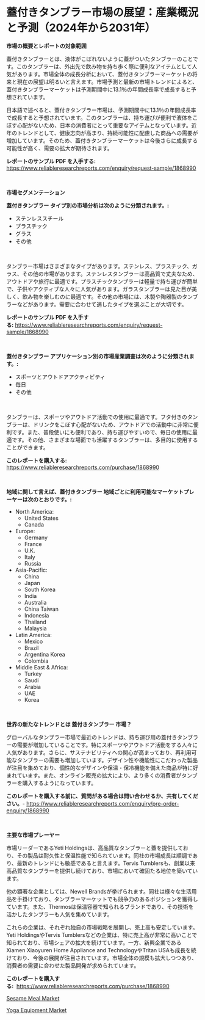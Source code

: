<p><h1>蓋付きタンブラー市場の展望：産業概況と予測（2024年から2031年）</h1></p><p><strong>市場の概要とレポートの対象範囲</strong></p>
<p><p>蓋付きタンブラーとは、液体がこぼれないように蓋がついたタンブラーのことです。このタンブラーは、外出先で飲み物を持ち歩く際に便利なアイテムとして人気があります。市場全体の成長分析において、蓋付きタンブラーマーケットの将来と現在の展望は明るいと言えます。市場予測と最新の市場トレンドによると、蓋付きタンブラーマーケットは予測期間中に13.1％の年間成長率で成長すると予想されています。</p><p>日本語で述べると、蓋付きタンブラー市場は、予測期間中に13.1％の年間成長率で成長すると予想されています。このタンブラーは、持ち運びが便利で液体をこぼす心配がないため、日本の消費者にとって重要なアイテムとなっています。近年のトレンドとして、健康志向が高まり、持続可能性に配慮した商品への需要が増加しています。そのため、蓋付きタンブラーマーケットは今後さらに成長する可能性が高く、需要の拡大が期待されます。</p></p>
<p><strong>レポートのサンプル PDF を入手する:</strong> <a href="https://www.reliableresearchreports.com/enquiry/request-sample/1868990">https://www.reliableresearchreports.com/enquiry/request-sample/1868990</a></p>
<p>&nbsp;</p>
<p><strong>市場セグメンテーション</strong></p>
<p><strong>蓋付きタンブラー タイプ別の市場分析は次のように分類されます。:</strong></p>
<p><ul><li>ステンレススチール</li><li>プラスチック </li><li>グラス</li><li>その他</li></ul></p>
<p>&nbsp;</p>
<p><p>タンブラー市場はさまざまなタイプがあります。ステンレス、プラスチック、ガラス、その他の市場があります。ステンレスタンブラーは高品質で丈夫なため、アウトドアや旅行に最適です。プラスチックタンブラーは軽量で持ち運びが簡単で、子供やアクティブな人々に人気があります。ガラスタンブラーは見た目が美しく、飲み物を楽しむのに最適です。その他の市場には、木製や陶器製のタンブラーなどがあります。需要に合わせて適したタイプを選ぶことが大切です。</p></p>
<p><strong>レポートのサンプル PDF を入手する:</strong>&nbsp;<a href="https://www.reliableresearchreports.com/enquiry/request-sample/1868990">https://www.reliableresearchreports.com/enquiry/request-sample/1868990</a></p>
<p>&nbsp;</p>
<p><strong> 蓋付きタンブラー アプリケーション別の市場産業調査は次のように分類されます。:</strong></p>
<p><ul><li>スポーツとアウトドアアクティビティ</li><li>毎日</li><li>その他</li></ul></p>
<p>&nbsp;</p>
<p><p>タンブラーは、スポーツやアウトドア活動での使用に最適です。フタ付きのタンブラーは、ドリンクをこぼす心配がないため、アウトドアでの活動中に非常に便利です。また、普段使いにも便利であり、持ち運びやすいので、毎日の使用に最適です。その他、さまざまな場面でも活躍するタンブラーは、多目的に使用することができます。</p></p>
<p><strong>このレポートを購入する:</strong>&nbsp; <a href="https://www.reliableresearchreports.com/purchase/1868990">https://www.reliableresearchreports.com/purchase/1868990</a></p>
<p>&nbsp;</p>
<p><strong>地域に関して言えば、蓋付きタンブラー 地域ごとに利用可能なマーケットプレーヤーは次のとおりです。:</strong></p>
<p><ul>
    <li>
        North America:
        <ul>
            <li>United States</li>
            <li>Canada</li>
        </ul>
    </li>
    <li>
        Europe:
        <ul>
            <li>Germany</li>
            <li>France</li>
            <li>U.K.</li>
            <li>Italy</li>
            <li>Russia</li>
        </ul>
    </li>
    <li>
        Asia-Pacific:
        <ul>
            <li>China</li>
            <li>Japan</li>
            <li>South Korea</li>
            <li>India</li>
            <li>Australia</li>
            <li>China Taiwan</li>
            <li>Indonesia</li>
            <li>Thailand</li>
            <li>Malaysia</li>
        </ul>
    </li>
    <li>
        Latin America:
        <ul>
            <li>Mexico</li>
            <li>Brazil</li>
            <li>Argentina Korea</li>
            <li>Colombia</li>
        </ul>
    </li>
    <li>
        Middle East & Africa:
        <ul>
            <li>Turkey</li>
            <li>Saudi</li>
            <li>Arabia</li>
            <li>UAE</li>
            <li>Korea</li>
        </ul>
    </li>
    </ul></p>
<p>&nbsp;</p>
<p><strong>世界の新たなトレンドとは 蓋付きタンブラー 市場？</strong></p>
<p><p>グローバルなタンブラー市場で最近のトレンドは、持ち運び用の蓋付きタンブラーの需要が増加していることです。特にスポーツやアウトドア活動をする人々に人気があります。さらに、サステナビリティへの関心が高まっており、再利用可能なタンブラーの需要も増加しています。デザイン性や機能性にこだわった製品が注目を集めており、個性的なデザインや保温・保冷機能を備えた商品が特に好まれています。また、オンライン販売の拡大により、より多くの消費者がタンブラーを購入するようになっています。</p></p>
<p><strong>このレポートを購入する前に、質問がある場合は問い合わせるか、共有してください。</strong>- <a href="https://www.reliableresearchreports.com/enquiry/pre-order-enquiry/1868990">https://www.reliableresearchreports.com/enquiry/pre-order-enquiry/1868990</a></p>
<p>&nbsp;</p>
<p><strong>主要な市場プレーヤー</strong></p>
<p><p>市場リーダーであるYeti Holdingsは、高品質なタンブラーと蓋を提供しており、その製品は耐久性と保温性能で知られています。同社の市場成長は順調であり、最新のトレンドにも敏感であると言えます。Tervis Tumblersも、創業以来高品質なタンブラーを提供し続けており、市場において確固たる地位を築いています。</p><p>他の顕著な企業としては、Newell Brandsが挙げられます。同社は様々な生活用品を手掛けており、タンブラーマーケットでも競争力のあるポジションを獲得しています。また、Thermosは保温容器で知られるブランドであり、その技術を活かしたタンブラーも人気を集めています。</p><p>これらの企業は、それぞれ独自の市場戦略を展開し、売上高も安定しています。Yeti HoldingsやTervis Tumblersなどの企業は、特に売上高が非常に高いことで知られており、市場シェアの拡大を続けています。一方、新興企業であるXiamen Xiaoyuren Home Appliance and TechnologyやTritan USAも成長を続けており、今後の展開が注目されています。市場全体の規模も拡大しつつあり、消費者の需要に合わせた製品開発が求められています。</p></p>
<p><strong>このレポートを購入する:</strong>&nbsp;&nbsp;<a href="https://www.reliableresearchreports.com/purchase/1868990">https://www.reliableresearchreports.com/purchase/1868990</a></p>
<p><p><a href="https://butternut-bug-553.notion.site/Sesame-Meal-Market-Size-Share-Trends-Analysis-Report-By-Application-Regional-Outlook-Competitiv-91fb0edd3eed48c69bcd569a5c44b182">Sesame Meal Market</a></p><p><a href="https://github.com/Glendatilghmankmgz0rbhwpy/Market-Research-Report-List-1/blob/main/yoga-equipment-market.md">Yoga Equipment Market</a></p></p>